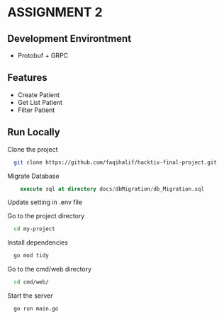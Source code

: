 # ASSIGNMENT 2

## Development Environtment

- Protobuf + GRPC

## Features

- Create Patient
- Get List Patient
- Filter Patient



## Run Locally

Clone the project

```bash
  git clone https://github.com/faqihalif/hacktiv-final-project.git
```

Migrate Database

```sql
    execute sql at directory docs/dbMigration/db_Migration.sql
```

Update setting in .env file


Go to the project directory

```bash
  cd my-project
```

Install dependencies

```bash
  go mod tidy
```

Go to the cmd/web directory

```bash
  cd cmd/web/
```

Start the server

```bash
  go run main.go
```

